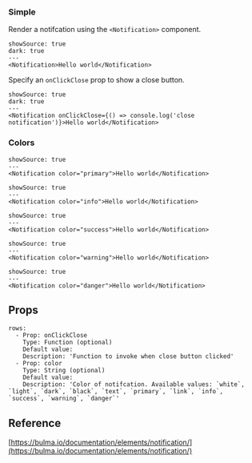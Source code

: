 ### Simple

Render a notifcation using the `<Notification>` component.

```react
showSource: true
dark: true
---
<Notification>Hello world</Notification>
```

Specify an `onClickClose` prop to show a close button.

```react
showSource: true
dark: true
---
<Notification onClickClose={() => console.log('close notification')}>Hello world</Notification>
```

### Colors

```react
showSource: true
---
<Notification color="primary">Hello world</Notification>
```

```react
showSource: true
---
<Notification color="info">Hello world</Notification>
```

```react
showSource: true
---
<Notification color="success">Hello world</Notification>
```

```react
showSource: true
---
<Notification color="warning">Hello world</Notification>
```

```react
showSource: true
---
<Notification color="danger">Hello world</Notification>
```

## Props

```table
rows:
  - Prop: onClickClose
    Type: Function (optional)
    Default value:
    Description: 'Function to invoke when close button clicked'
  - Prop: color
    Type: String (optional)
    Default value:
    Description: 'Color of notifcation. Available values: `white`, `light`, `dark`, `black`, `text`, `primary`, `link`, `info`, `success`, `warning`, `danger`'
```

## Reference

[https://bulma.io/documentation/elements/notification/](https://bulma.io/documentation/elements/notification/)
